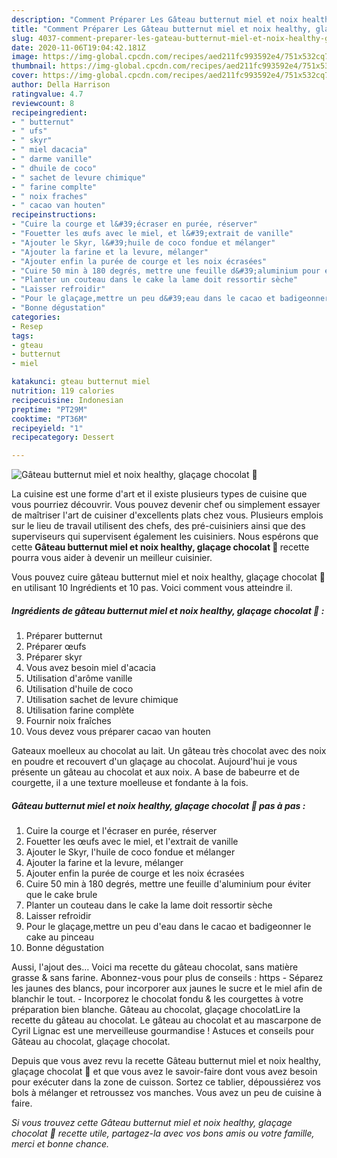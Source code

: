 ```yaml
---
description: "Comment Préparer Les Gâteau butternut miel et noix healthy, glaçage chocolat 🍫"
title: "Comment Préparer Les Gâteau butternut miel et noix healthy, glaçage chocolat 🍫"
slug: 4037-comment-preparer-les-gateau-butternut-miel-et-noix-healthy-glacage-chocolat
date: 2020-11-06T19:04:42.181Z
image: https://img-global.cpcdn.com/recipes/aed211fc993592e4/751x532cq70/gateau-butternut-miel-et-noix-healthy-glacage-chocolat-🍫-photo-principale-de-la-recette.jpg
thumbnail: https://img-global.cpcdn.com/recipes/aed211fc993592e4/751x532cq70/gateau-butternut-miel-et-noix-healthy-glacage-chocolat-🍫-photo-principale-de-la-recette.jpg
cover: https://img-global.cpcdn.com/recipes/aed211fc993592e4/751x532cq70/gateau-butternut-miel-et-noix-healthy-glacage-chocolat-🍫-photo-principale-de-la-recette.jpg
author: Della Harrison
ratingvalue: 4.7
reviewcount: 8
recipeingredient:
- " butternut"
- " ufs"
- " skyr"
- " miel dacacia"
- " darme vanille"
- " dhuile de coco"
- " sachet de levure chimique"
- " farine complte"
- " noix fraches"
- " cacao van houten"
recipeinstructions:
- "Cuire la courge et l&#39;écraser en purée, réserver"
- "Fouetter les œufs avec le miel, et l&#39;extrait de vanille"
- "Ajouter le Skyr, l&#39;huile de coco fondue et mélanger"
- "Ajouter la farine et la levure, mélanger"
- "Ajouter enfin la purée de courge et les noix écrasées"
- "Cuire 50 min à 180 degrés, mettre une feuille d&#39;aluminium pour éviter que le cake brule"
- "Planter un couteau dans le cake la lame doit ressortir sèche"
- "Laisser refroidir"
- "Pour le glaçage,mettre un peu d&#39;eau dans le cacao et badigeonner le cake au pinceau"
- "Bonne dégustation"
categories:
- Resep
tags:
- gteau
- butternut
- miel

katakunci: gteau butternut miel 
nutrition: 119 calories
recipecuisine: Indonesian
preptime: "PT29M"
cooktime: "PT36M"
recipeyield: "1"
recipecategory: Dessert

---
```



![Gâteau butternut miel et noix healthy, glaçage chocolat 🍫](https://img-global.cpcdn.com/recipes/aed211fc993592e4/751x532cq70/gateau-butternut-miel-et-noix-healthy-glacage-chocolat-🍫-photo-principale-de-la-recette.jpg)

La cuisine est une forme d'art et il existe plusieurs types de cuisine que vous pourriez découvrir. Vous pouvez devenir chef ou simplement essayer de maîtriser l'art de cuisiner d'excellents plats chez vous. Plusieurs emplois sur le lieu de travail utilisent des chefs, des pré-cuisiniers ainsi que des superviseurs qui supervisent également les cuisiniers. Nous espérons que cette <strong> Gâteau butternut miel et noix healthy, glaçage chocolat 🍫 </strong> recette pourra vous aider à devenir un meilleur cuisinier.

<!--inarticleads1-->

Vous pouvez cuire gâteau butternut miel et noix healthy, glaçage chocolat 🍫 en utilisant 10 Ingrédients et 10 pas. Voici comment vous atteindre il.

##### Ingrédients de gâteau butternut miel et noix healthy, glaçage chocolat 🍫 :

1. Préparer  butternut
1. Préparer  œufs
1. Préparer  skyr
1. Vous avez besoin  miel d&#39;acacia
1. Utilisation  d&#39;arôme vanille
1. Utilisation  d&#39;huile de coco
1. Utilisation  sachet de levure chimique
1. Utilisation  farine complète
1. Fournir  noix fraîches
1. Vous devez vous préparer  cacao van houten


Gateaux moelleux au chocolat au lait. Un gâteau très chocolat avec des noix en poudre et recouvert d&#39;un glaçage au chocolat. Aujourd&#39;hui je vous présente un gâteau au chocolat et aux noix. A base de babeurre et de courgette, il a une texture moelleuse et fondante à la fois. 

<!--inarticleads2-->

##### Gâteau butternut miel et noix healthy, glaçage chocolat 🍫 pas à pas :

1. Cuire la courge et l&#39;écraser en purée, réserver
1. Fouetter les œufs avec le miel, et l&#39;extrait de vanille
1. Ajouter le Skyr, l&#39;huile de coco fondue et mélanger
1. Ajouter la farine et la levure, mélanger
1. Ajouter enfin la purée de courge et les noix écrasées
1. Cuire 50 min à 180 degrés, mettre une feuille d&#39;aluminium pour éviter que le cake brule
1. Planter un couteau dans le cake la lame doit ressortir sèche
1. Laisser refroidir
1. Pour le glaçage,mettre un peu d&#39;eau dans le cacao et badigeonner le cake au pinceau
1. Bonne dégustation


Aussi, l&#39;ajout des… Voici ma recette du gâteau chocolat, sans matière grasse &amp; sans farine. Abonnez-vous pour plus de conseils : https - Séparez les jaunes des blancs, pour incorporer aux jaunes le sucre et le miel afin de blanchir le tout. - Incorporez le chocolat fondu &amp; les courgettes à votre préparation bien blanche. Gâteau au chocolat, glaçage chocolatLire la recette du gâteau au chocolat. Le gâteau au chocolat et au mascarpone de Cyril Lignac est une merveilleuse gourmandise ! Astuces et conseils pour Gâteau au chocolat, glaçage chocolat. 

<!--inarticleads1-->

<p>
Depuis que vous avez revu la recette Gâteau butternut miel et noix healthy, glaçage chocolat 🍫 et que vous avez le savoir-faire dont vous avez besoin pour exécuter dans la zone de cuisson. Sortez ce tablier, dépoussiérez vos bols à mélanger et retroussez vos manches. Vous avez un peu de cuisine à faire.
</p>

<p>
<i>Si vous trouvez cette Gâteau butternut miel et noix healthy, glaçage chocolat 🍫 recette utile, partagez-la avec vos bons amis ou votre famille, merci et bonne chance.</i>
</p>
